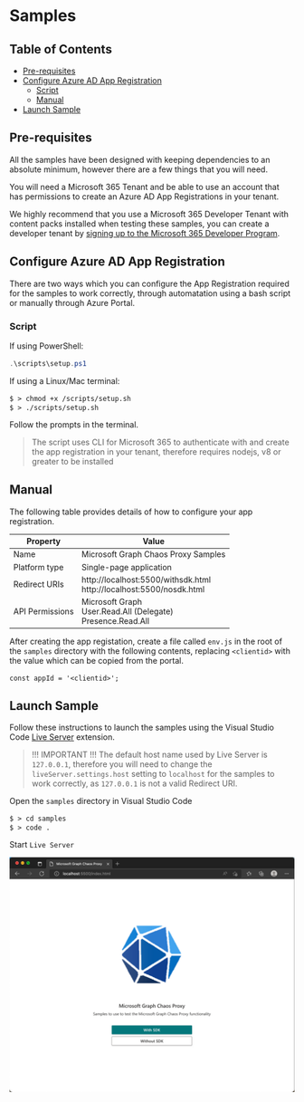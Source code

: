 # Samples

## Table of Contents

- [Pre-requisites](#prereqs)
- [Configure Azure AD App Registration](#appreg)
    - [Script](#script)
    - [Manual](#manual)
- [Launch Sample](#launch)

## <a id="prereqs">Pre-requisites</a>

All the samples have been designed with keeping dependencies to an absolute minimum, however there are a few things that you will need.

You will need a Microsoft 365 Tenant and be able to use an account that has permissions to create an Azure AD App Registrations in your tenant.

We highly recommend that you use a Microsoft 365 Developer Tenant with content packs installed when testing these samples, you can create a developer tenant by [signing up to the Microsoft 365 Developer Program](https://aka.ms/m365/).

## <a id="appreg">Configure Azure AD App Registration</a>

There are two ways which you can configure the App Registration required for the samples to work correctly, through automatation using a bash script or manually through Azure Portal.

### <a id="script">Script</a>

If using PowerShell:
```powershell
.\scripts\setup.ps1
```

If using a Linux/Mac terminal:
```shell
$ > chmod +x /scripts/setup.sh
$ > ./scripts/setup.sh
```

Follow the prompts in the terminal.

> The script uses CLI for Microsoft 365 to authenticate with and create the app registration in your tenant, therefore requires nodejs, v8 or greater to be installed

## <a id="manual">Manual</a>

The following table provides details of how to configure your app registration.

| Property | Value |
| ---- | ---- |
| Name | Microsoft Graph Chaos Proxy Samples |
| Platform type | Single-page application |
| Redirect URIs | http://localhost:5500/withsdk.html <br> http://localhost:5500/nosdk.html |
| API Permissions | Microsoft Graph <br> User.Read.All (Delegate) <br> Presence.Read.All |

After creating the app registation, create a file called `env.js` in the root of the `samples` directory with the following contents, replacing `<clientid>` with the value which can be copied from the portal.

```
const appId = '<clientid>';
```

## <a id="launch">Launch Sample</a>

Follow these instructions to launch the samples using the Visual Studio Code [Live Server](https://marketplace.visualstudio.com/items?itemName=ritwickdey.LiveServer) extension.

> !!! IMPORTANT !!!
> The default host name used by Live Server is `127.0.0.1`, therefore you will need to change the `liveServer.settings.host` setting to `localhost` for the samples to work correctly, as `127.0.0.1` is not a valid Redirect URI.

Open the `samples` directory in Visual Studio Code

```shell
$ > cd samples
$ > code .
```

Start `Live Server`

![Samples](img/samples.png)
